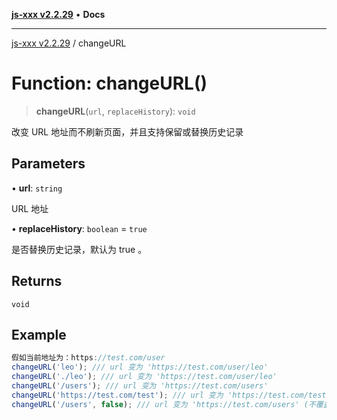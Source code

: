 [**js-xxx v2.2.29**](../README.md) • **Docs**

***

[js-xxx v2.2.29](../README.md) / changeURL

# Function: changeURL()

> **changeURL**(`url`, `replaceHistory`): `void`

改变 URL 地址而不刷新页面，并且支持保留或替换历史记录

## Parameters

• **url**: `string`

URL 地址

• **replaceHistory**: `boolean` = `true`

是否替换历史记录，默认为 true 。

## Returns

`void`

## Example

```ts
假如当前地址为：https://test.com/user
changeURL('leo'); /// url 变为 'https://test.com/user/leo'
changeURL('./leo'); /// url 变为 'https://test.com/user/leo'
changeURL('/users'); /// url 变为 'https://test.com/users'
changeURL('https://test.com/test'); /// url 变为 'https://test.com/test' (若域名不同，会报错中断。)
changeURL('/users', false); /// url 变为 'https://test.com/users' (不覆盖历史记录，返回时会再显示 'https://test.com/user'，而上面的例子返回时是直接显示 'https://test.com/user' 的上一条。)
```
